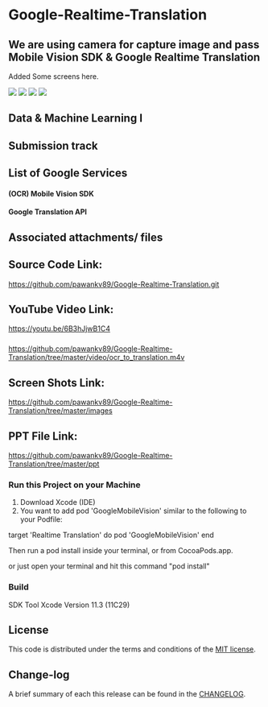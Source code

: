# Google-Realtime-Translation

## We are using camera for capture image and pass Mobile Vision SDK & Google Realtime Translation


Added Some screens here.

![](https://github.com/pawankv89/Google-Realtime-Translation/blob/master/images/screen_1.PNG)
![](https://github.com/pawankv89/Google-Realtime-Translation/blob/master/images/screen_2.PNG)
![](https://github.com/pawankv89/Google-Realtime-Translation/blob/master/images/screen_3.PNG)
![](https://github.com/pawankv89/Google-Realtime-Translation/blob/master/images/screen_4.PNG)

## Data & Machine Learning I

## Submission track


## List of Google Services

#### (OCR) Mobile Vision SDK
#### Google Translation API

## Associated attachments/ files

## Source Code Link: 
https://github.com/pawankv89/Google-Realtime-Translation.git

## YouTube Video Link: 
https://youtu.be/6B3hJjwB1C4
###
https://github.com/pawankv89/Google-Realtime-Translation/tree/master/video/ocr_to_translation.m4v

## Screen Shots Link:
https://github.com/pawankv89/Google-Realtime-Translation/tree/master/images

## PPT File Link:
https://github.com/pawankv89/Google-Realtime-Translation/tree/master/ppt


### Run this Project on your Machine
1) Download Xcode (IDE)
2) You want to add pod 'GoogleMobileVision'  similar to the following to your Podfile:

target 'Realtime Translation' do
  pod 'GoogleMobileVision' 
end

Then run a pod install inside your terminal, or from CocoaPods.app.

or just open your  terminal and hit this command "pod install"

### Build
SDK Tool  Xcode
Version 11.3 (11C29)


## License

This code is distributed under the terms and conditions of the [MIT license](LICENSE).

## Change-log

A brief summary of each this release can be found in the [CHANGELOG](CHANGELOG.mdown). 
